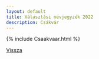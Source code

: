 ```yaml
---
layout: default
title: Választási névjegyzék 2022
description: Csákvár
---
```


{% include Csaakvaar.html %}

[Vissza](./)